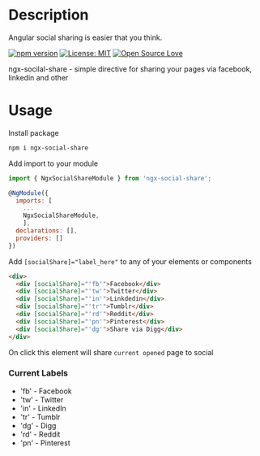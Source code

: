 # Description
Angular social sharing is easier that you think.

[![npm version](https://badge.fury.io/js/ngx-social-share.svg)](https://badge.fury.io/js/ngx-social-share)
[![License: MIT](https://img.shields.io/badge/License-MIT-green.svg)](https://github.com/alexburykin/ngx-social-share/blob/master/LICENSE.md)
[![Open Source Love](https://badges.frapsoft.com/os/v2/open-source.svg?v=103)](https://github.com/ellerbrock/open-source-badges/)

ngx-socilal-share - simple directive for sharing your pages via facebook, linkedin and other

# Usage
Install package
```sh
npm i ngx-social-share
```
Add import to your module
```js
import { NgxSocialShareModule } from 'ngx-social-share';

@NgModule({
  imports: [
    ...
    NgxSocialShareModule,
    ],
  declarations: [],
  providers: []
})
```

Add `[socialShare]="label_here"` to any of your elements or components
```html
<div>
  <div [socialShare]="'fb'">Facebook</div>
  <div [socialShare]="'tw'">Twitter</div>
  <div [socialShare]="'in'">Linkdedin</div>
  <div [socialShare]="'tr'">Tumblr</div>
  <div [socialShare]="'rd'">Reddit</div>
  <div [socialShare]="'pn'">Pinterest</div>
  <div [socialShare]="'dg'">Share via Digg</div>
</div>
```
On click this element will share `current opened` page to social

### Current Labels
- 'fb' - Facebook
- 'tw' - Twitter
- 'in' - LinkedIn
- 'tr' - Tumblr
- 'dg' - Digg
- 'rd' - Reddit
- 'pn' - Pinterest
